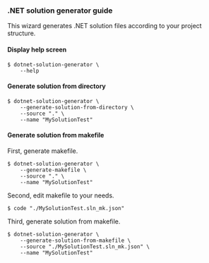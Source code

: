 ### .NET solution generator guide
This wizard generates .NET solution files according to your project structure.

#### **Display help screen**
    $ dotnet-solution-generator \
        --help

#### **Generate solution from directory**
    $ dotnet-solution-generator \
        --generate-solution-from-directory \
        --source "." \
        --name "MySolutionTest"

#### **Generate solution from makefile**
First, generate makefile.

    $ dotnet-solution-generator \
        --generate-makefile \
        --source "." \
        --name "MySolutionTest"

Second, edit makefile to your needs.

    $ code "./MySolutionTest.sln_mk.json"

Third, generate solution from makefile.

    $ dotnet-solution-generator \
        --generate-solution-from-makefile \
        --source "./MySolutionTest.sln_mk.json" \
        --name "MySolutionTest"
